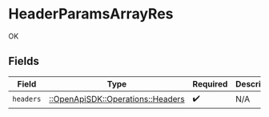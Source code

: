# HeaderParamsArrayRes

OK


## Fields

| Field                                                                   | Type                                                                    | Required                                                                | Description                                                             |
| ----------------------------------------------------------------------- | ----------------------------------------------------------------------- | ----------------------------------------------------------------------- | ----------------------------------------------------------------------- |
| `headers`                                                               | [::OpenApiSDK::Operations::Headers](../../models/operations/headers.md) | :heavy_check_mark:                                                      | N/A                                                                     |